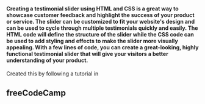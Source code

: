 <h4>Creating a testimonial slider using HTML and CSS is a great way to showcase customer feedback and highlight the success of your product or service. The slider can be customized to fit your website's design and can be used to cycle through multiple testimonials quickly and easily. The HTML code will define the structure of the slider while the CSS code can be used to add styling and effects to make the slider more visually appealing. With a few lines of code, you can create a great-looking, highly functional testimonial slider that will give your visitors a better understanding of your product.</h4>

Created this by following a tutorial in <h2>freeCodeCamp</h2>
